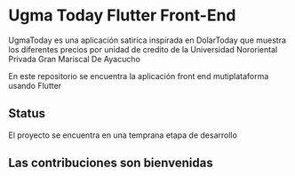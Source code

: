 # Ugma Today Flutter Front-End

UgmaToday es una aplicación satiríca inspirada en DolarToday que muestra los diferentes precios por unidad de credito de la Universidad Nororiental Privada Gran Mariscal De Ayacucho

En este repositorio se encuentra la aplicación front end mutiplataforma usando Flutter

## Status

El proyecto se encuentra en una temprana etapa de desarrollo

## Las contribuciones son bienvenidas
